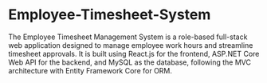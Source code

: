 # Employee-Timesheet-System
The Employee Timesheet Management System is a role-based full-stack web application designed to manage employee work hours and streamline timesheet approvals. It is built using React.js for the frontend, ASP.NET Core Web API for the backend, and MySQL as the database, following the MVC architecture with Entity Framework Core for ORM.
